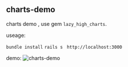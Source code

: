 ## charts-demo

charts demo , use gem `lazy_high_charts`.

useage:

`bundle install`
`rails s `
`http://localhost:3000`

demo:
![charts-demo](http://pobing.u.qiniudn.com/charts_demo.png)
